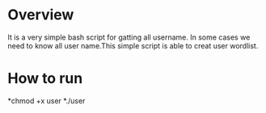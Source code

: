 Overview
=======
It is a very simple bash script for gatting all username.
In some cases we need to know all user name.This simple 
script is able to creat user wordlist.

How to run
==========
*chmod +x user
*./user
